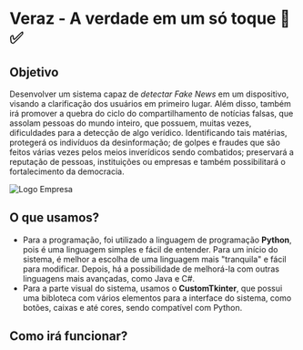 # Veraz - A verdade em um só toque 👾 ✅
## Objetivo
Desenvolver um sistema capaz de *detectar Fake News* em um dispositivo, visando a clarificação dos usuários em primeiro lugar. Além disso, também irá promover a quebra do ciclo do compartilhamento de notícias falsas, que assolam pessoas do mundo inteiro, que possuem, muitas vezes, dificuldades para a detecção de algo verídico. Identificando tais matérias, protegerá os indivíduos da desinformação; de golpes e fraudes que são feitos várias vezes pelos meios inverídicos sendo combatidos; preservará a reputação de pessoas, instituições ou empresas e também possibilitará o fortalecimento da democracia.

![Logo Empresa](https://github.com/user-attachments/assets/78a5f776-9c3e-4d78-b571-026ffd09153d)

## O que usamos?
- Para a programação, foi utilizado a linguagem de programação **Python**, pois é uma linguagem simples e fácil de entender. Para um início do sistema, é melhor a escolha de uma linguagem mais "tranquila" e fácil para modificar. Depois, há a possibilidade de melhorá-la com outras linguagens mais avançadas, como Java e C#.
- Para a parte visual do sistema, usamos o **CustomTkinter**, que possui uma bibloteca com vários elementos para a interface do sistema, como botões, caixas e até cores, sendo compatível com Python.

## Como irá funcionar?
